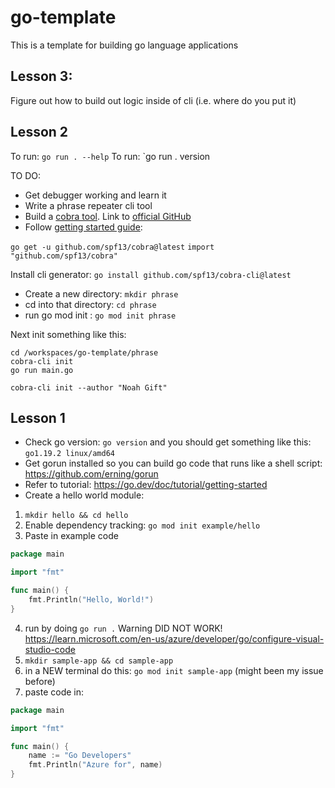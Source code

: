 # go-template
This is a template for building go language applications

## Lesson 3:

Figure out how to build out logic inside of cli (i.e. where do you put it)


## Lesson 2

To run: `go run . --help`
To run: `go run . version


TO DO:

* Get debugger working and learn it
* Write a phrase repeater cli tool
* Build a [cobra tool](https://pkg.go.dev/github.com/spf13/cobra#section-readme).  Link to [official GitHub](https://github.com/spf13/cobra)
* Follow [getting started guide](https://github.com/spf13/cobra-cli/blob/main/README.md): 

`go get -u github.com/spf13/cobra@latest`
`import "github.com/spf13/cobra"`

Install cli generator:
`go install github.com/spf13/cobra-cli@latest`

* Create a new directory:  `mkdir phrase`
* cd into that directory: `cd phrase`
* run go mod init <MODNAME>: `go mod init phrase`

Next init something like this:

```
cd /workspaces/go-template/phrase
cobra-cli init
go run main.go
```

`cobra-cli init --author "Noah Gift"`

## Lesson 1

* Check go version: `go version` and you should get something like this: `go1.19.2 linux/amd64`
* Get gorun installed so you can build go code that runs like a shell script: https://github.com/erning/gorun
* Refer to tutorial:  https://go.dev/doc/tutorial/getting-started
* Create a hello world module:
1. `mkdir hello && cd hello`
2. Enable dependency tracking:  `go mod init example/hello`
3. Paste in example code
```go
package main

import "fmt"

func main() {
    fmt.Println("Hello, World!")
}
```
4. run by doing `go run .` Warning DID NOT WORK! https://learn.microsoft.com/en-us/azure/developer/go/configure-visual-studio-code
5.  `mkdir sample-app && cd sample-app`
6.  in a NEW terminal do this:  `go mod init sample-app` (might been my issue before)
7.  paste code in:

```go
package main

import "fmt"

func main() {
	name := "Go Developers"
	fmt.Println("Azure for", name)
}
```